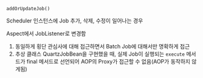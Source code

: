 `addOrUpdateJob()`

Scheduler 인스턴스에 Job 추가, 삭제, 수정이 일어나는 경우



Aspect에서 JobListener로 변경함

1. 동일하게 횡단 관심사에 대해 접근하면서 Batch Job에 대해서만 명확하게 접근
2. 추상 클래스 QuartzJobBean을 구현했을 때, 실제 Job이 실행되는 `execute` 메서드가 final 메서드로 선언되어 AOP의 Proxy가 접근할 수 없음(AOP가 동작하지 않게됨)